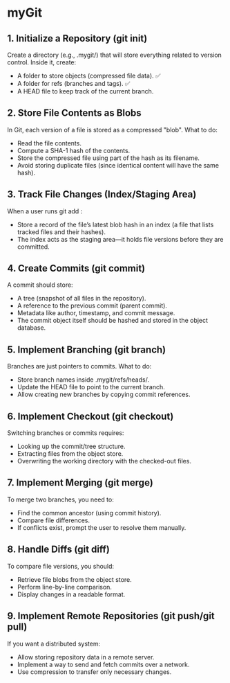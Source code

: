 # myGit

## 1. Initialize a Repository (git init)
Create a directory (e.g., .mygit/) that will store everything related to version control. Inside it, create:

- A folder to store objects (compressed file data). :white_check_mark:
- A folder for refs (branches and tags). :white_check_mark:
- A HEAD file to keep track of the current branch. 

## 2. Store File Contents as Blobs
In Git, each version of a file is stored as a compressed "blob". What to do:

- Read the file contents.
- Compute a SHA-1 hash of the contents.
- Store the compressed file using part of the hash as its filename.
- Avoid storing duplicate files (since identical content will have the same hash).

## 3. Track File Changes (Index/Staging Area)
When a user runs git add <file>:

- Store a record of the file’s latest blob hash in an index (a file that lists tracked files and their hashes).
- The index acts as the staging area—it holds file versions before they are committed.

## 4. Create Commits (git commit)
A commit should store:

- A tree (snapshot of all files in the repository).
- A reference to the previous commit (parent commit).
- Metadata like author, timestamp, and commit message.
- The commit object itself should be hashed and stored in the object database.

## 5. Implement Branching (git branch)
Branches are just pointers to commits. What to do:

- Store branch names inside .mygit/refs/heads/.
- Update the HEAD file to point to the current branch.
- Allow creating new branches by copying commit references.

## 6. Implement Checkout (git checkout)
Switching branches or commits requires:

- Looking up the commit/tree structure.
- Extracting files from the object store.
- Overwriting the working directory with the checked-out files.

## 7. Implement Merging (git merge)
To merge two branches, you need to:

- Find the common ancestor (using commit history).
- Compare file differences.
- If conflicts exist, prompt the user to resolve them manually.

## 8. Handle Diffs (git diff)
To compare file versions, you should:

- Retrieve file blobs from the object store.
- Perform line-by-line comparison.
- Display changes in a readable format.

## 9. Implement Remote Repositories (git push/git pull)
If you want a distributed system:

- Allow storing repository data in a remote server.
- Implement a way to send and fetch commits over a network.
- Use compression to transfer only necessary changes.



